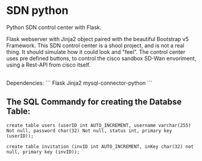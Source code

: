 # SDN python
Python SDN control center with Flask.

Flask webserver with Jinja2 object paired with the beautiful Bootstrap v5 Framework.
This SDN control center is a shool project, and is not a real thing.
It should simulate how it could look and "feel". The control center uses pre defined buttons,
to control the cisco sandbox SD-Wan envoriment, using a Rest-API from cisco itself.



</br>
Dependencies:
```
Flask
Jinja2
mysql-connector-python
```


## The SQL Commandy for creating the Databse Table:
```
create table users (userID int AUTO_INCREMENT, username varchar(255) Not null, password char(32) Not null, status int, primary key (userID));

create table invitation (invID int AUTO_INCREMENT, inKey char(32) not null, primary key (invID));
```
